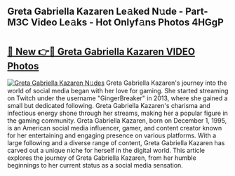 ## Greta Gabriella Kazaren Le𝚊ked N𝚞de - Part-M3C Video Le𝚊ks - Hot Onlyf𝚊ns Photos 4HGgP

# <h2><a href="http://ac29278.deff.icu/?id=Greta+Gabriella+Kazaren">🔗 New 👉🔴 Greta Gabriella Kazaren VIDEO Photos</a></h2>

[![Greta Gabriella Kazaren N𝚞des](https://i.imgur.com/rIISA9y.gif)](http://ac29278.deff.icu/?id=Greta+Gabriella+Kazaren)
Greta Gabriella Kazaren's journey into the world of social media began with her love for gaming. She started streaming on Twitch under the username "GingerBreaker" in 2013, where she gained a small but dedicated following. Greta Gabriella Kazaren's charisma and infectious energy shone through her streams, making her a popular figure in the gaming community. Greta Gabriella Kazaren, born on December 1, 1995, is an American social media influencer, gamer, and content creator known for her entertaining and engaging presence on various platforms. With a large following and a diverse range of content, Greta Gabriella Kazaren has carved out a unique niche for herself in the digital world. This article explores the journey of Greta Gabriella Kazaren, from her humble beginnings to her current status as a social media sensation.
